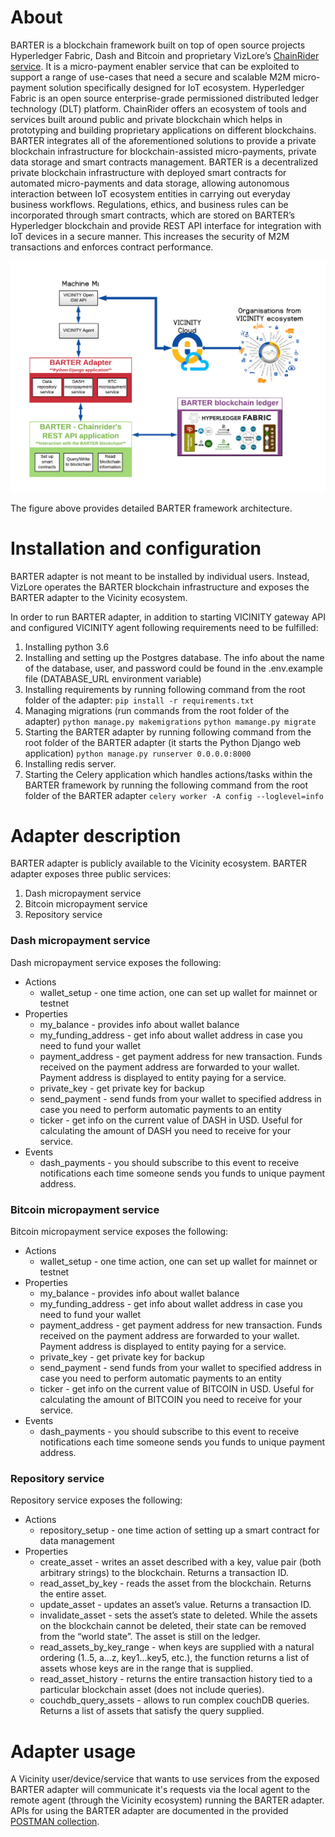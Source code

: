 # About

BARTER is a blockchain framework built on top of open source projects Hyperledger Fabric, Dash and Bitcoin and proprietary VizLore’s [ChainRider service](https://chainrider.io/). It is a micro-payment enabler service that can be exploited to support a range of use-cases that need a secure and scalable M2M micro-payment solution specifically designed for IoT ecosystem. Hyperledger Fabric is an open source enterprise-grade permissioned distributed ledger technology (DLT) platform. ChainRider offers an ecosystem of tools and services built around public and private blockchain which helps in prototyping and building proprietary applications on different blockchains. BARTER integrates all of the aforementioned solutions to provide a private blockchain infrastructure for blockchain-assisted micro-payments, private data storage and smart contracts management. BARTER is a decentralized private blockchain infrastructure with deployed smart contracts for automated micro-payments and data storage, allowing autonomous interaction between IoT ecosystem entities in carrying out everyday business workflows. Regulations, ethics, and business rules can be incorporated through smart contracts, which are stored on BARTER’s Hyperledger blockchain and provide REST API interface for integration with IoT devices in a secure manner. This increases the security of M2M transactions and enforces contract performance. 

![BARTER Architecture](BARTER_architecture.png)

The figure above provides detailed BARTER framework architecture.

# Installation and configuration

BARTER adapter is not meant to be installed by individual users. Instead, VizLore operates the BARTER blockchain infrastructure and exposes the BARTER adapter to the Vicinity ecosystem. 

In order to run BARTER adapter, in addition to starting VICINITY gateway API and configured VICINITY agent following requirements need to be fulfilled:
1. Installing python 3.6
2. Installing and setting up the Postgres database. The info about the name of the database, user, and password could be found in the .env.example file (DATABASE_URL environment variable)
3. Installing requirements by running following command from the root folder of the adapter:
`pip install -r requirements.txt`
4. Managing migrations (run commands from the root folder of the adapter)
`python manage.py makemigrations` `python mamange.py migrate` 
5. Starting the BARTER adapter by running following command from the root folder of the BARTER adapter (it starts the Python Django web application)
`python manage.py runserver 0.0.0.0:8000`
6. Installing redis server.
6. Starting the Celery application which handles actions/tasks within the BARTER framework by running the following command from the root folder of the BARTER adapter
`celery worker -A config --loglevel=info`

# Adapter description

BARTER adapter is publicly available to the Vicinity ecosystem. BARTER adapter exposes three public services:
1. Dash micropayment service
2. Bitcoin micropayment service
3. Repository service

### Dash micropayment service

Dash micropayment service exposes the following:
* Actions
  * wallet_setup - one time action, one can set up wallet for mainnet or testnet
* Properties
  * my_balance - provides info about wallet balance
  * my_funding_address - get info about wallet address in case you need to fund your wallet
  * payment_address - get payment address for new transaction. Funds received on the payment address are forwarded to your wallet. Payment address is displayed to entity paying for a service. 
  * private_key - get private key for backup
  * send_payment - send funds from your wallet to specified address in case you need to perform automatic payments to an entity
  * ticker - get info on the current value of DASH in USD. Useful for calculating the amount of DASH you need to receive for your service.
* Events
  * dash_payments - you should subscribe to this event to receive notifications each time someone sends you funds to unique payment address.
  
  
### Bitcoin micropayment service

Bitcoin micropayment service exposes the following:

* Actions
  * wallet_setup - one time action, one can set up wallet for mainnet or testnet
* Properties
  * my_balance - provides info about wallet balance
  * my_funding_address - get info about wallet address in case you need to fund your wallet
  * payment_address - get payment address for new transaction. Funds received on the payment address are forwarded to your wallet. Payment address is displayed to entity paying for a service. 
  * private_key - get private key for backup
  * send_payment - send funds from your wallet to specified address in case you need to perform automatic payments to an entity
  * ticker - get info on the current value of BITCOIN in USD. Useful for calculating the amount of BITCOIN you need to receive for your service.
* Events
  * dash_payments - you should subscribe to this event to receive notifications each time someone sends you funds to unique payment address.

### Repository service

Repository service exposes the following:

* Actions
  * repository_setup - one time action of setting up a smart contract for data management
* Properties
  * create_asset - writes an asset described with a key, value pair  (both arbitrary strings) to the blockchain. Returns a transaction ID.  
  * read_asset_by_key - reads the asset from the blockchain. Returns the entire asset. 
  * update_asset - updates an asset’s value. Returns a transaction ID.
  * invalidate_asset - sets the asset’s state to deleted. While the assets on the blockchain cannot be deleted, their state can be removed from the “world state”. The asset is still on the ledger.
  * read_assets_by_key_range - when keys are supplied with a natural ordering (1..5, a...z, key1...key5, etc.), the function returns a list of assets whose keys are in the range that is supplied. 
  * read_asset_history - returns the entire transaction history tied to a particular blockchain asset (does not include queries).
  * couchdb_query_assets - allows to run complex couchDB queries. Returns a list of assets that satisfy the query supplied. 

# Adapter usage

A Vicinity user/device/service that wants to use services from the exposed BARTER adapter will communicate it's requests via the local agent to the remote agent (through the Vicinity ecosystem) running the BARTER adapter. APIs for using the BARTER adapter are documented in the provided [POSTMAN collection](https://drive.google.com/drive/folders/1m3syArnwDn0RYZ5FDFjLAi0XxL87loP7?usp=sharing). 
